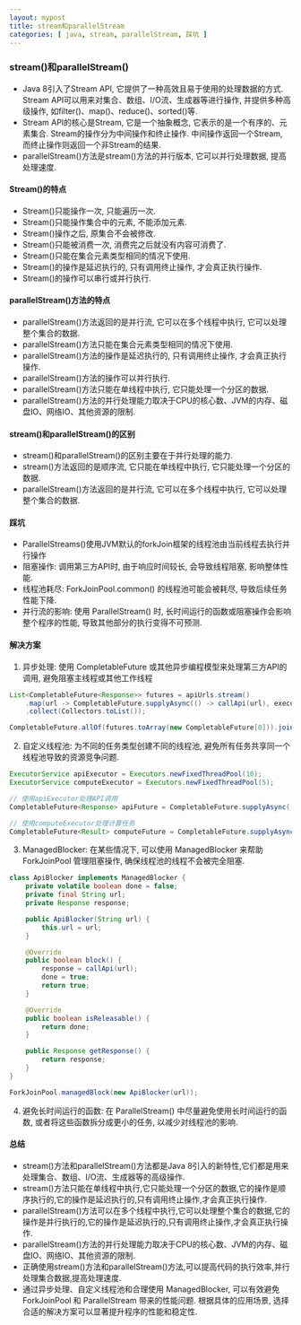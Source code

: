 ```yaml
---
layout: mypost
title: stream和parallelStream
categories: [ java, stream, parallelStream, 踩坑 ]
---
```


### stream()和parallelStream()

- Java 8引入了Stream API, 它提供了一种高效且易于使用的处理数据的方式. Stream
  API可以用来对集合、数组、I/O流、生成器等进行操作, 并提供多种高级操作, 如filter()、map()、reduce()、sorted()等. 
- Stream API的核心是Stream, 它是一个抽象概念, 它表示的是一个有序的、元素集合. Stream的操作分为中间操作和终止操作. 
  中间操作返回一个Stream, 而终止操作则返回一个非Stream的结果. 
- parallelStream()方法是stream()方法的并行版本, 它可以并行处理数据, 提高处理速度. 

#### Stream()的特点

- Stream()只能操作一次, 只能遍历一次. 
- Stream()只能操作集合中的元素, 不能添加元素. 
- Stream()操作之后, 原集合不会被修改. 
- Stream()只能被消费一次, 消费完之后就没有内容可消费了. 
- Stream()只能在集合元素类型相同的情况下使用. 
- Stream()的操作是延迟执行的, 只有调用终止操作, 才会真正执行操作. 
- Stream()的操作可以串行或并行执行. 

#### parallelStream()方法的特点

- parallelStream()方法返回的是并行流, 它可以在多个线程中执行, 它可以处理整个集合的数据. 
- parallelStream()方法只能在集合元素类型相同的情况下使用. 
- parallelStream()方法的操作是延迟执行的, 只有调用终止操作, 才会真正执行操作. 
- parallelStream()方法的操作可以并行执行. 
- parallelStream()方法只能在单线程中执行, 它只能处理一个分区的数据. 
- parallelStream()方法的并行处理能力取决于CPU的核心数、JVM的内存、磁盘IO、网络IO、其他资源的限制. 

#### stream()和parallelStream()的区别

- stream()和parallelStream()的区别主要在于并行处理的能力. 
- stream()方法返回的是顺序流, 它只能在单线程中执行, 它只能处理一个分区的数据. 
- parallelStream()方法返回的是并行流, 它可以在多个线程中执行, 它可以处理整个集合的数据. 

#### 踩坑

- ParallelStreams()使用JVM默认的forkJoin框架的线程池由当前线程去执行并行操作
- 阻塞操作: 调用第三方API时, 由于响应时间较长, 会导致线程阻塞, 影响整体性能. 
- 线程池耗尽: ForkJoinPool.common() 的线程池可能会被耗尽, 导致后续任务性能下降. 
- 并行流的影响: 使用 ParallelStream() 时, 长时间运行的函数或阻塞操作会影响整个程序的性能, 导致其他部分的执行变得不可预测. 

#### 解决方案

1. 异步处理: 使用 CompletableFuture 或其他异步编程模型来处理第三方API的调用, 避免阻塞主线程或其他工作线程

```java
List<CompletableFuture<Response>> futures = apiUrls.stream()
    .map(url -> CompletableFuture.supplyAsync(() -> callApi(url), executor))
    .collect(Collectors.toList());

CompletableFuture.allOf(futures.toArray(new CompletableFuture[0])).join();
```

2. 自定义线程池: 为不同的任务类型创建不同的线程池, 避免所有任务共享同一个线程池导致的资源竞争问题. 

```java
ExecutorService apiExecutor = Executors.newFixedThreadPool(10);
ExecutorService computeExecutor = Executors.newFixedThreadPool(5);

// 使用apiExecutor处理API调用
CompletableFuture<Response> apiFuture = CompletableFuture.supplyAsync(() -> callApi(url), apiExecutor);

// 使用computeExecutor处理计算任务
CompletableFuture<Result> computeFuture = CompletableFuture.supplyAsync(() -> computeData(data), computeExecutor);
```

3. ManagedBlocker: 在某些情况下, 可以使用 ManagedBlocker 来帮助 ForkJoinPool 管理阻塞操作, 确保线程池的线程不会被完全阻塞. 

```java
class ApiBlocker implements ManagedBlocker {
    private volatile boolean done = false;
    private final String url;
    private Response response;

    public ApiBlocker(String url) {
        this.url = url;
    }

    @Override
    public boolean block() {
        response = callApi(url);
        done = true;
        return true;
    }

    @Override
    public boolean isReleasable() {
        return done;
    }

    public Response getResponse() {
        return response;
    }
}

ForkJoinPool.managedBlock(new ApiBlocker(url));
```

4. 避免长时间运行的函数: 在 ParallelStream() 中尽量避免使用长时间运行的函数, 或者将这些函数拆分成更小的任务, 以减少对线程池的影响. 

#### 总结

- stream()方法和parallelStream()方法都是Java 8引入的新特性,它们都是用来处理集合、数组、I/O流、生成器等的高级操作. 
- stream()方法只能在单线程中执行,它只能处理一个分区的数据,它的操作是顺序执行的,它的操作是延迟执行的,只有调用终止操作,才会真正执行操作. 
- parallelStream()方法可以在多个线程中执行,它可以处理整个集合的数据,它的操作是并行执行的,它的操作是延迟执行的,只有调用终止操作,才会真正执行操作. 
- parallelStream()方法的并行处理能力取决于CPU的核心数、JVM的内存、磁盘IO、网络IO、其他资源的限制. 
- 正确使用stream()方法和parallelStream()方法,可以提高代码的执行效率,并行处理集合数据,提高处理速度. 
- 通过异步处理、自定义线程池和合理使用 ManagedBlocker, 可以有效避免 ForkJoinPool 和 ParallelStream
  带来的性能问题. 根据具体的应用场景, 选择合适的解决方案可以显著提升程序的性能和稳定性. 